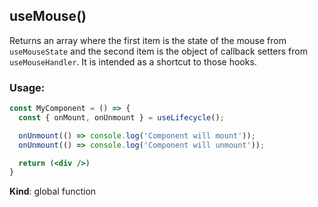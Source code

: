 <a name="useMouse"></a>

## useMouse()
Returns an array where the first item is the state of the mouse from `useMouseState` and the second item
is the object of callback setters from `useMouseHandler`.
It is intended as a shortcut to those hooks.

### Usage:

```jsx harmony
const MyComponent = () => {
  const { onMount, onUnmount } = useLifecycle();

  onUnmount(() => console.log('Component will mount'));
  onUnmount(() => console.log('Component will unmount'));

  return (<div />)
}
```

**Kind**: global function  
